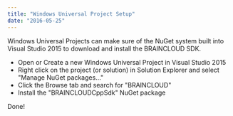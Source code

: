 ```yaml
---
title: "Windows Universal Project Setup"
date: "2016-05-25"
---
```


Windows Universal Projects can make sure of the NuGet system built into Visual Studio 2015 to download and install the BRAINCLOUD SDK.

- Open or Create a new Windows Universal Project in Visual Studio 2015
- Right click on the project (or solution) in Solution Explorer and select "Manage NuGet packages..."
- Click the Browse tab and search for "BRAINCLOUD"
- Install the "BRAINCLOUDCppSdk" NuGet package

Done!
